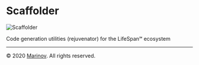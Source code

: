 # Scaffolder

![Scaffolder](https://github.com/Yrkki/cv-generator-life-logo/blob/master/favicon/cv-generator-life-scaffolder/favicon/favicon.ico?raw=true)

Code generation utilities (rejuvenator) for the LifeSpan℠ ecosystem

---

© 2020 [Marinov](http://marinov.link "Marinov"). All rights reserved.
